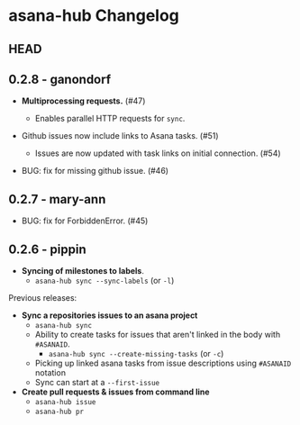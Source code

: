 # asana-hub Changelog

## HEAD

## 0.2.8 - ganondorf

- **Multiprocessing requests.** (#47)
    - Enables parallel HTTP requests for `sync`.

- Github issues now include links to Asana tasks. (#51)
    - Issues are now updated with task links on initial connection. (#54)

- BUG: fix for missing github issue. (#46)

## 0.2.7 - mary-ann

- BUG: fix for ForbiddenError. (#45)

## 0.2.6 - pippin

- **Syncing of milestones to labels**.
    - `asana-hub sync --sync-labels` (or `-l`)

Previous releases:

- **Sync a repositories issues to an asana project**
   - `asana-hub sync`
   - Ability to create tasks for issues that aren't linked in the body with `#ASANAID`.
       - `asana-hub sync --create-missing-tasks` (or `-c`)
   - Picking up linked asana tasks from issue descriptions using `#ASANAID` notation
   - Sync can start at a `--first-issue`
- **Create pull requests & issues from command line**
   - `asana-hub issue`
   - `asana-hub pr`